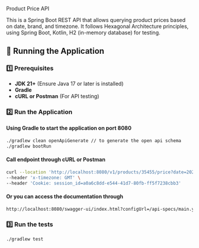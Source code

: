 Product Price API

This is a Spring Boot REST API that allows querying product prices based on date, brand, and timezone.
It follows Hexagonal Architecture principles, using Spring Boot, Kotlin, H2 (in-memory database) for testing.

## 🚀 Running the Application

### 1️⃣ Prerequisites
- **JDK 21+** (Ensure Java 17 or later is installed)
- **Gradle**
- **cURL or Postman** (For API testing)

### 2️⃣ Run the Application

#### Using Gradle to start the application on port 8080
```sh
./gradlew clean openApiGenerate // to generate the open api schema
./gradlew bootRun
```

#### Call endpoint through cURL or Postman
```sh
curl --location 'http://localhost:8080/v1/products/35455/price?date=2020-06-14T10%3A00%3A00Z&brandId=1' \
--header 'x-timezone: GMT' \
--header 'Cookie: session_id=a0a6c8dd-e544-41d7-80fb-ff5f7238cbb3'
```
#### Or you can access the documentation through
```sh
http://localhost:8080/swagger-ui/index.html?configUrl=/api-specs/main.yaml
```


### 3️⃣ Run the tests
```sh
./gradlew test
```